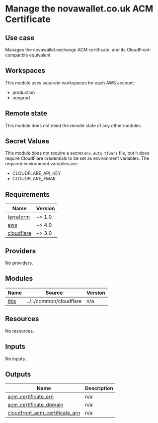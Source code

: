 # Manage the novawallet.co.uk ACM Certificate

## Use case

Manages the novawallet.exchange ACM certificate, and its CloudFront-compatible equivalent

## Workspaces

This module uses separate workspaces for each AWS account:

- production
- nonprod

## Remote state

This module does not need the remote state of any other modules.

## Secret Values

This module does not require a secret `env.auto.tfvars` file, but it does require CloudFlare credentials to be set as environment variables. The required environment variables are:

- CLOUDFLARE_API_KEY
- CLOUDFLARE_EMAIL

<!-- BEGIN_TF_DOCS -->
## Requirements

| Name | Version |
|------|---------|
| <a name="requirement_terraform"></a> [terraform](#requirement\_terraform) | ~> 1.0 |
| <a name="requirement_aws"></a> [aws](#requirement\_aws) | ~> 4.0 |
| <a name="requirement_cloudflare"></a> [cloudflare](#requirement\_cloudflare) | ~> 3.0 |

## Providers

No providers.

## Modules

| Name | Source | Version |
|------|--------|---------|
| <a name="module_this"></a> [this](#module\_this) | ../../common/cloudflare | n/a |

## Resources

No resources.

## Inputs

No inputs.

## Outputs

| Name | Description |
|------|-------------|
| <a name="output_acm_certificate_arn"></a> [acm\_certificate\_arn](#output\_acm\_certificate\_arn) | n/a |
| <a name="output_acm_certificate_domain"></a> [acm\_certificate\_domain](#output\_acm\_certificate\_domain) | n/a |
| <a name="output_cloudfront_acm_certificate_arn"></a> [cloudfront\_acm\_certificate\_arn](#output\_cloudfront\_acm\_certificate\_arn) | n/a |
<!-- END_TF_DOCS -->
